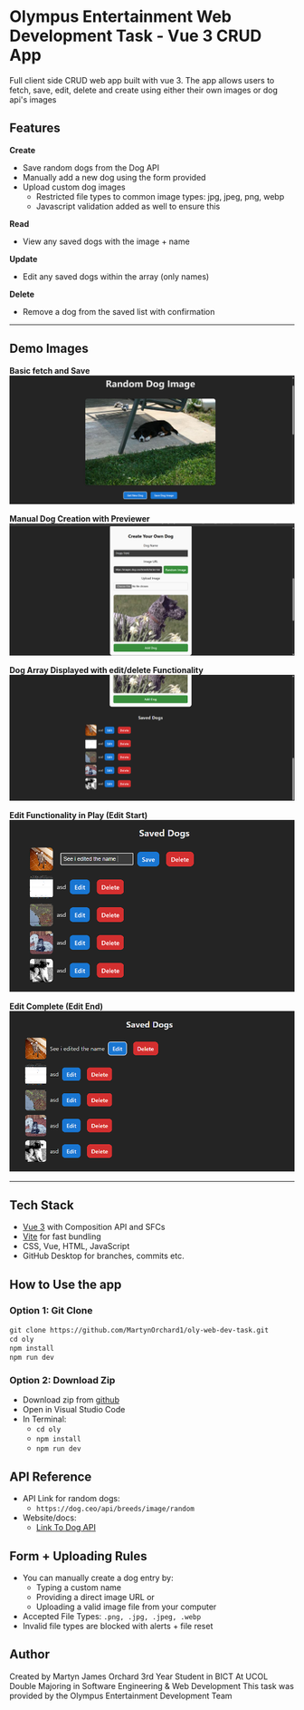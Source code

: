 # Olympus Entertainment Web Development Task - Vue 3 CRUD App
Full client side CRUD web app built with vue 3. The app allows users to fetch, save, edit, delete and create using either their own images or dog api's images

## Features

**Create**
- Save random dogs from the Dog API 
- Manually add a new dog using the form provided
- Upload custom dog images
    - Restricted file types to common image types: jpg, jpeg, png, webp
    - Javascript validation added as well to ensure this

**Read**
- View any saved dogs with the image + name

**Update** 
- Edit any saved dogs within the array (only names)

**Delete**
- Remove a dog from the saved list with confirmation

---
## Demo Images

**Basic fetch and Save**
![Landing Page](Images/image.png)

**Manual Dog Creation with Previewer**
![Manual Form](Images/image-1.png)

**Dog Array Displayed with edit/delete Functionality**
![Dog List](Images/image-2.png)

**Edit Functionality in Play (Edit Start)**
![Edit](Images/image-3.png)

**Edit Complete (Edit End)**
![Updated Edit](Images/image-4.png)

---

## Tech Stack
- [Vue 3](https://vuejs.org/) with Composition API and SFCs
- [Vite](https://vitejs.dev/) for fast bundling
- CSS, Vue, HTML, JavaScript
- GitHub Desktop for branches, commits etc.

## How to Use the app

### Option 1: Git Clone
```
git clone https://github.com/MartynOrchard1/oly-web-dev-task.git
cd oly
npm install
npm run dev
```

### Option 2: Download Zip
- Download zip from [github](https://github.com/MartynOrchard1/oly-web-dev-task)
- Open in Visual Studio Code
- In Terminal: 
    - `cd oly`
    - `npm install`
    - `npm run dev`

## API Reference
- API Link for random dogs:
    - `https://dog.ceo/api/breeds/image/random`
- Website/docs:
    - [Link To Dog API](https://dog.ceo/dog-api/)

## Form + Uploading Rules
- You can manually create a dog entry by:
    - Typing a custom name
    - Providing a direct image URL or
    - Uploading a valid image file from your computer
- Accepted File Types: `.png, .jpg, .jpeg, .webp`
- Invalid file types are blocked with alerts + file reset

## Author 
Created by Martyn James Orchard
3rd Year Student in BICT At UCOL Double Majoring in Software Engineering & Web Development
This task was provided by the Olympus Entertainment Development Team
